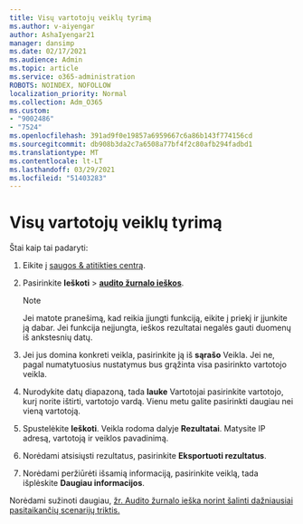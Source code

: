 ```yaml
---
title: Visų vartotojų veiklų tyrimą
ms.author: v-aiyengar
author: AshaIyengar21
manager: dansimp
ms.date: 02/17/2021
ms.audience: Admin
ms.topic: article
ms.service: o365-administration
ROBOTS: NOINDEX, NOFOLLOW
localization_priority: Normal
ms.collection: Adm_O365
ms.custom:
- "9002486"
- "7524"
ms.openlocfilehash: 391ad9f0e19857a6959667c6a86b143f774156cd
ms.sourcegitcommit: db908b3da2c7a6508a77bf4f2c80afb294fadbd1
ms.translationtype: MT
ms.contentlocale: lt-LT
ms.lasthandoff: 03/29/2021
ms.locfileid: "51403283"
---
```

# <a name="investigate-all-the-users-activities"></a>Visų vartotojų veiklų tyrimą

Štai kaip tai padaryti:

1. Eikite į [saugos & atitikties centrą](https://go.microsoft.com/fwlink/p/?linkid=2077143).
1. Pasirinkite **Ieškoti**  >  **[audito žurnalo ieškos](https://go.microsoft.com/fwlink/?linkid=2103759)**.
    > [!NOTE]
    > Jei matote pranešimą, kad reikia įjungti funkciją, eikite į priekį ir įjunkite ją dabar. Jei funkcija neįjungta, ieškos rezultatai negalės gauti duomenų iš ankstesnių datų.

1. Jei jus domina konkreti veikla, pasirinkite ją iš **sąrašo** Veikla. Jei ne, pagal numatytuosius nustatymus bus grąžinta visa pasirinkto vartotojo veikla.
1. Nurodykite datų diapazoną, tada **lauke** Vartotojai pasirinkite vartotojo, kurį norite ištirti, vartotojo vardą. Vienu metu galite pasirinkti daugiau nei vieną vartotoją.
1. Spustelėkite **Ieškoti**. Veikla rodoma dalyje **Rezultatai**. Matysite IP adresą, vartotoją ir veiklos pavadinimą.
1. Norėdami atsisiųsti rezultatus, pasirinkite **Eksportuoti rezultatus**.
1. Norėdami peržiūrėti išsamią informaciją, pasirinkite veiklą, tada išplėskite **Daugiau informacijos**.

Norėdami sužinoti daugiau, [žr. Audito žurnalo ieška norint šalinti dažniausiai pasitaikančių scenarijų triktis.](https://go.microsoft.com/fwlink/?linkid=2103944)
